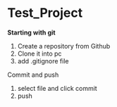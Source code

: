 # Test_Project
**Starting with git**
1. Create a repository from Github
2. Clone it into pc
3. add .gitignore file


Commit and push
1. select file and click commit
2. push